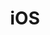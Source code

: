 ---
title: iOS
weight: 4
description: 'Aqui você encontrará informações sobre como configurar um projeto com o Beagle em aplicações iOS.'
---